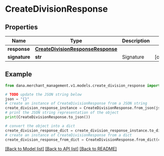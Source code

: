 # CreateDivisionResponse


## Properties

Name | Type | Description | Notes
------------ | ------------- | ------------- | -------------
**response** | [**CreateDivisionResponseResponse**](CreateDivisionResponseResponse.md) |  | 
**signature** | **str** | Signature | [optional] 

## Example

```python
from dana.merchant_management.v1.models.create_division_response import CreateDivisionResponse

# TODO update the JSON string below
json = "{}"
# create an instance of CreateDivisionResponse from a JSON string
create_division_response_instance = CreateDivisionResponse.from_json(json)
# print the JSON string representation of the object
print(CreateDivisionResponse.to_json())

# convert the object into a dict
create_division_response_dict = create_division_response_instance.to_dict()
# create an instance of CreateDivisionResponse from a dict
create_division_response_from_dict = CreateDivisionResponse.from_dict(create_division_response_dict)
```
[[Back to Model list]](../README.md#documentation-for-models) [[Back to API list]](../README.md#documentation-for-api-endpoints) [[Back to README]](../README.md)


